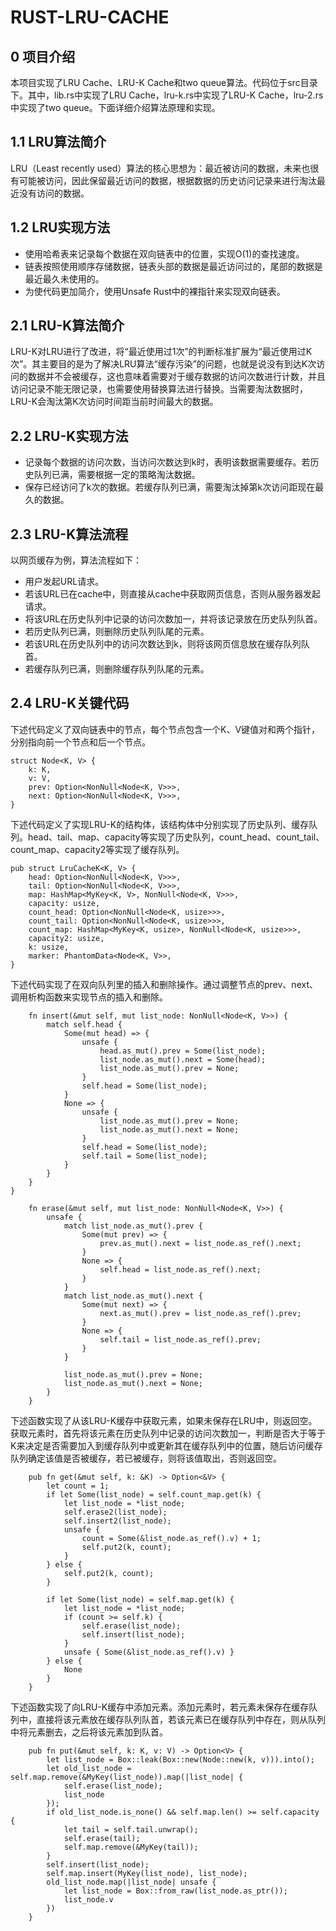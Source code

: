 # RUST-LRU-CACHE
## 0 项目介绍
本项目实现了LRU Cache、LRU-K Cache和two queue算法。代码位于src目录下。其中，lib.rs中实现了LRU Cache，lru-k.rs中实现了LRU-K Cache，lru-2.rs中实现了two queue。下面详细介绍算法原理和实现。
## 1.1 LRU算法简介
LRU（Least recently used）算法的核心思想为：最近被访问的数据，未来也很有可能被访问，因此保留最近访问的数据，根据数据的历史访问记录来进行淘汰最近没有访问的数据。
## 1.2 LRU实现方法
- 使用哈希表来记录每个数据在双向链表中的位置，实现O(1)的查找速度。
- 链表按照使用顺序存储数据，链表头部的数据是最近访问过的，尾部的数据是最近最久未使用的。
- 为使代码更加简介，使用Unsafe Rust中的裸指针来实现双向链表。
## 2.1 LRU-K算法简介
LRU-K对LRU进行了改进，将“最近使用过1次”的判断标准扩展为“最近使用过K次”。其主要目的是为了解决LRU算法“缓存污染”的问题，也就是说没有到达K次访问的数据并不会被缓存，这也意味着需要对于缓存数据的访问次数进行计数，并且访问记录不能无限记录，也需要使用替换算法进行替换。当需要淘汰数据时，LRU-K会淘汰第K次访问时间距当前时间最大的数据。
## 2.2 LRU-K实现方法
- 记录每个数据的访问次数，当访问次数达到k时，表明该数据需要缓存。若历史队列已满，需要根据一定的策略淘汰数据。
- 保存已经访问了k次的数据。若缓存队列已满，需要淘汰掉第k次访问距现在最久的数据。
## 2.3 LRU-K算法流程
以网页缓存为例，算法流程如下：
- 用户发起URL请求。
- 若该URL已在cache中，则直接从cache中获取网页信息，否则从服务器发起请求。
- 将该URL在历史队列中记录的访问次数加一，并将该记录放在历史队列队首。
- 若历史队列已满，则删除历史队列队尾的元素。
- 若该URL在历史队列中的访问次数达到k，则将该网页信息放在缓存队列队首。
- 若缓存队列已满，则删除缓存队列队尾的元素。
## 2.4 LRU-K关键代码
下述代码定义了双向链表中的节点，每个节点包含一个K、V键值对和两个指针，分别指向前一个节点和后一个节点。
```
struct Node<K, V> {
    k: K,
    v: V,
    prev: Option<NonNull<Node<K, V>>>,
    next: Option<NonNull<Node<K, V>>>,
}
```
下述代码定义了实现LRU-K的结构体，该结构体中分别实现了历史队列、缓存队列。head、tail、map、capacity等实现了历史队列，count_head、count_tail、count_map、capacity2等实现了缓存队列。
```
pub struct LruCacheK<K, V> {
    head: Option<NonNull<Node<K, V>>>,
    tail: Option<NonNull<Node<K, V>>>,
    map: HashMap<MyKey<K, V>, NonNull<Node<K, V>>>,
    capacity: usize,
    count_head: Option<NonNull<Node<K, usize>>>,
    count_tail: Option<NonNull<Node<K, usize>>>,
    count_map: HashMap<MyKey<K, usize>, NonNull<Node<K, usize>>>,
    capacity2: usize,
    k: usize,
    marker: PhantomData<Node<K, V>>,
}
```
下述代码实现了在双向队列里的插入和删除操作。通过调整节点的prev、next、调用析构函数来实现节点的插入和删除。
```
    fn insert(&mut self, mut list_node: NonNull<Node<K, V>>) {
        match self.head {
            Some(mut head) => {
                unsafe {
                    head.as_mut().prev = Some(list_node);
                    list_node.as_mut().next = Some(head);
                    list_node.as_mut().prev = None;
                }
                self.head = Some(list_node);
            }
            None => {
                unsafe {
                    list_node.as_mut().prev = None;
                    list_node.as_mut().next = None;
                }
                self.head = Some(list_node);
                self.tail = Some(list_node);
            }
        }
    }
}
```
```
    fn erase(&mut self, mut list_node: NonNull<Node<K, V>>) {
        unsafe {
            match list_node.as_mut().prev {
                Some(mut prev) => {
                    prev.as_mut().next = list_node.as_ref().next;
                }
                None => {
                    self.head = list_node.as_ref().next;
                }
            }
            match list_node.as_mut().next {
                Some(mut next) => {
                    next.as_mut().prev = list_node.as_ref().prev;
                }
                None => {
                    self.tail = list_node.as_ref().prev;
                }
            }

            list_node.as_mut().prev = None;
            list_node.as_mut().next = None;
        }
    }
```
下述函数实现了从该LRU-K缓存中获取元素，如果未保存在LRU中，则返回空。获取元素时，首先将该元素在历史队列中记录的访问次数加一，判断是否大于等于K来决定是否需要加入到缓存队列中或更新其在缓存队列中的位置，随后访问缓存队列确定该值是否被缓存，若已被缓存，则将该值取出，否则返回空。
```
    pub fn get(&mut self, k: &K) -> Option<&V> {
        let count = 1;
        if let Some(list_node) = self.count_map.get(k) {
            let list_node = *list_node;
            self.erase2(list_node);
            self.insert2(list_node);
            unsafe {
                count = Some(&list_node.as_ref().v) + 1;
                self.put2(k, count);
            }
        } else {
            self.put2(k, count);
        }

        if let Some(list_node) = self.map.get(k) {
            let list_node = *list_node;
            if (count >= self.k) {
                self.erase(list_node);
                self.insert(list_node);
            }
            unsafe { Some(&list_node.as_ref().v) }
        } else {
            None
        }
    }
```
下述函数实现了向LRU-K缓存中添加元素。添加元素时，若元素未保存在缓存队列中，直接将该元素放在缓存队列队首，若该元素已在缓存队列中存在，则从队列中将元素删去，之后将该元素加到队首。
```
    pub fn put(&mut self, k: K, v: V) -> Option<V> {
        let list_node = Box::leak(Box::new(Node::new(k, v))).into();
        let old_list_node = self.map.remove(&MyKey(list_node)).map(|list_node| {
            self.erase(list_node);
            list_node
        });
        if old_list_node.is_none() && self.map.len() >= self.capacity {
            let tail = self.tail.unwrap();
            self.erase(tail);
            self.map.remove(&MyKey(tail));
        }
        self.insert(list_node);
        self.map.insert(MyKey(list_node), list_node);
        old_list_node.map(|list_node| unsafe {
            let list_node = Box::from_raw(list_node.as_ptr());
            list_node.v
        })
    }
```